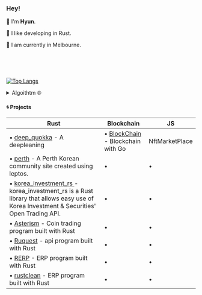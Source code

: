 ### Hey!  



👾 I'm **Hyun**.

🦀 I like developing in Rust.

🐁 I am currently in Melbourne.

<br>
<br>
<br>

[![Top Langs](https://github-readme-stats.vercel.app/api/top-langs/?username=kyunghyunHan&theme=radical&langs_count=8&hide=css,html,makefile,jupyter%20notebook,starlark,java,Objective-C,Ruby,LLVM&layout=compact)](https://github.com/kyunghyunHan/github-readme-stats)  



<details>
<summary>
Algoithtm 🌐
</summary>

![](https://leetcard.jacoblin.cool/kyunghyunHan?theme=light,unicorn)
[![Solved.ac Profile](http://mazassumnida.wtf/api/generate_badge?boj=hkh3045)](https://solved.ac/hkh3045)
</details>

  
#### 🌀 Projects

| **Rust** | **Blockchain** | **JS** |
| -------- | ------ | ------ |
| • [deep_quokka]() - A deepleaning | • [BlockChain](https://github.com/kyunghyunHan/blockchain) - Blockchain with Go | NftMarketPlace |
| • [perth]() - A Perth Korean community site created using leptos. | • | • |
| • [korea_investment_rs ](https://github.com/kyunghyunHan/korea_investment_rs) - korea_investment_rs is a Rust library that allows easy use of Korea Investment & Securities' Open Trading API. | • | • |
| • [Asterism](https://github.com/kyunghyunHan/Futurx) - Coin trading program built with Rust | • | • |
| • [Ruquest](https://github.com/kyunghyunHan/Ruquest) - api  program built with Rust | • | • |
| • [RERP](https://github.com/kyunghyunHan/ERP) - ERP program built with Rust | • | • |
| • [rustclean](https://github.com/kyunghyunHan/ERP) - ERP program built with Rust | • | • |
